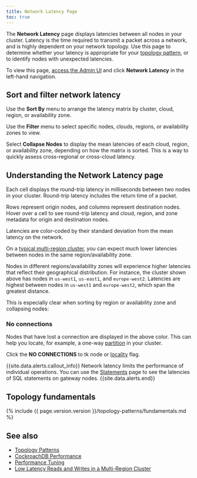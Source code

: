 ```yaml
---
title: Network Latency Page
toc: true
---
```


The **Network Latency** page displays latencies between all nodes in your cluster. Latency is the time required to transmit a packet across a network, and is highly dependent on your network topology. Use this page to determine whether your latency is appropriate for your [topology pattern](topology-patterns.html), or to identify nodes with unexpected latencies.

To view this page, [access the Admin UI](admin-ui-access-and-navigate.html#access-the-admin-ui) and click **Network Latency** in the left-hand navigation.

## Sort and filter network latency

<menus screenshot TK>

Use the **Sort By** menu to arrange the latency matrix by cluster, cloud, region, or availability zone.

Use the **Filter** menu to select specific nodes, clouds, regions, or availability zones to view.

Select **Collapse Nodes** to display the mean latencies of each cloud, region, or availability zone, depending on how the matrix is sorted. This is a way to quickly assess cross-regional or cross-cloud latency.

## Understanding the Network Latency page

Each cell displays the round-trip latency in milliseconds between two nodes in your cluster. Round-trip latency includes the return time of a packet.

Rows represent origin nodes, and columns represent destination nodes. Hover over a cell to see round-trip latency and cloud, region, and zone metadata for origin and destination nodes.

<standard deviation screenshot TK>

Latencies are color-coded by their standard deviation from the mean latency on the network.

<overall screenshot TK>

On a [typical multi-region cluster](demo-low-latency-multi-region-deployment.html#step-4-access-the-admin-ui), you can expect much lower latencies between nodes in the same region/availability zone. 

Nodes in different regions/availability zones will experience higher latencies that reflect their geographical distribution. For instance, the cluster shown above has nodes in `us-west1`, `us-east1`, and `europe-west2`. Latencies are highest between nodes in `us-west1` and `europe-west2`, which span the greatest distance.

This is especially clear when sorting by region or availability zone and collapsing nodes:

<collapse nodes screenshot TK>

### No connections

<no connections screenshot TK>

Nodes that have lost a connection are displayed in the above color. This can help you locate, for example, a one-way [partition](partitioning.html) in your cluster.

Click the **NO CONNECTIONS** to tk node or [locality](cockroach-start.html#locality) flag.

{{site.data.alerts.callout_info}}
Network latency limits the performance of individual operations. You can use the [Statements](admin-ui-statements-page.html) page to see the latencies of SQL statements on gateway nodes. 
{{site.data.alerts.end}}

## Topology fundamentals

{% include {{ page.version.version }}/topology-patterns/fundamentals.md %}

## See also

- [Topology Patterns](topology-patterns.html)
- [CockroachDB Performance](performance.html#latency)
- [Performance Tuning](performance-tuning.html)
- [Low Latency Reads and Writes in a Multi-Region Cluster](demo-low-latency-multi-region-deployment.html)